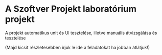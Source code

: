 # A Szoftver Projekt laboratórium projekt 

A projekt automatikus unit és UI tesztelése, illetve manuális átvizsgálása és tesztelése

(Majd kicsit részletesebben írjuk le ide a feladatokat ha jobban átlátjuk!)